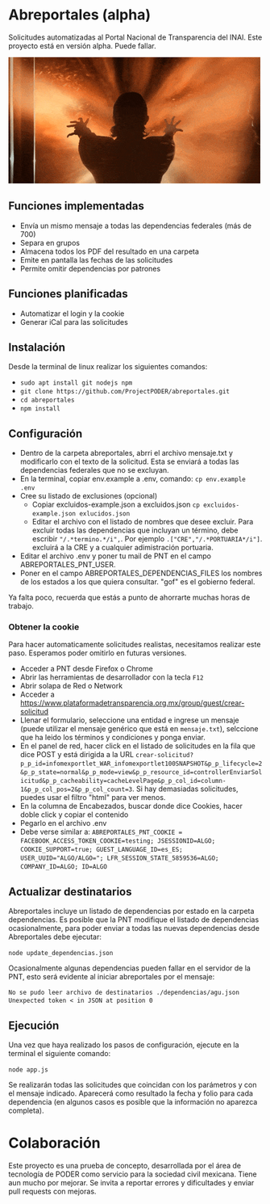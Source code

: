 # Abreportales (alpha)
Solicitudes automatizadas al Portal Nacional de Transparencia del INAI. Este proyecto está en versión alpha. Puede fallar.

![Abreportales](abreportales.gif)

## Funciones implementadas
* Envía un mismo mensaje a todas las dependencias federales (más de 700)
* Separa en grupos
* Almacena todos los PDF del resultado en una carpeta
* Emite en pantalla las fechas de las solicitudes
* Permite omitir dependencias por patrones

## Funciones planificadas
* Automatizar el login y la cookie
* Generar iCal para las solicitudes

## Instalación
Desde la terminal de linux realizar los siguientes comandos:
* ```sudo apt install git nodejs npm```
* ```git clone https://github.com/ProjectPODER/abreportales.git```
* ```cd abreportales```
* ```npm install```

## Configuración
* Dentro de la carpeta abreportales, abrri el archivo mensaje.txt y modificarlo con el texto de la solicitud. Esta se enviará a todas las dependencias federales que no se excluyan.
* En la terminal, copiar env.example a .env, comando: ```cp env.example .env```
* Cree su listado de exclusiones (opcional)
  * Copiar excluidos-example.json a excluidos.json ```cp excluidos-example.json exlucidos.json```
  * Editar el archivo con el listado de nombres que desee excluir. Para excluir todas las dependencias que incluyan un término, debe escribir ```"/.*termino.*/i",```. Por ejemplo ```.["CRE","/.*PORTUARIA*/i"]```. excluirá a la CRE y a cualquier adimistración portuaria.
* Editar el archivo .env y poner tu mail de PNT en el campo ABREPORTALES_PNT_USER.
* Poner en el campo ABREPORTALES_DEPENDENCIAS_FILES los nombres de los estados a los que quiera consultar. "gof" es el gobierno federal.

Ya falta poco, recuerda que estás a punto de ahorrarte muchas horas de trabajo.

### Obtener la cookie
Para hacer automaticamente solicitudes realistas, necesitamos realizar este paso. Esperamos poder omitirlo en futuras versiones.

* Acceder a PNT desde Firefox o Chrome
* Abrir las herramientas de desarrollador con la tecla `F12`
* Abrir solapa de Red o Network
* Acceder a https://www.plataformadetransparencia.org.mx/group/guest/crear-solicitud
* Llenar el formulario, seleccione una entidad e ingrese un mensaje (puede utilizar el mensaje genérico que está en `mensaje.txt`), selccione que ha leido los términos y condiciones y ponga enviar.
* En el panel de red, hacer click en el listado de solicitudes en la fila que dice POST y está dirigida a la URL ```crear-solicitud?p_p_id=infomexportlet_WAR_infomexportlet100SNAPSHOT&p_p_lifecycle=2&p_p_state=normal&p_p_mode=view&p_p_resource_id=controllerEnviarSolicitud&p_p_cacheability=cacheLevelPage&p_p_col_id=column-1&p_p_col_pos=2&p_p_col_count=3```. Si hay demasiadas solicitudes, puedes usar el filtro "html" para ver menos.
* En la columna de Encabezados, buscar donde dice Cookies, hacer doble click y copiar el contenido
* Pegarlo en el archivo .env
* Debe verse similar a:
```ABREPORTALES_PNT_COOKIE = FACEBOOK_ACCESS_TOKEN_COOKIE=testing; JSESSIONID=ALGO; COOKIE_SUPPORT=true; GUEST_LANGUAGE_ID=es_ES; USER_UUID="ALGO/ALGO="; LFR_SESSION_STATE_5859536=ALGO; COMPANY_ID=ALGO; ID=ALGO```

## Actualizar destinatarios

Abreportales incluye un listado de dependencias por estado en la carpeta dependencias. Es posible que la PNT modifique el listado de dependencias ocasionalmente, para poder enviar a todas las nuevas dependencias desde Abreportales debe ejecutar:

```node update_dependencias.json```

Ocasionalmente algunas dependencias pueden fallar en el servidor de la PNT, esto será evidente al iniciar abreportales por el mensaje:

```
No se pudo leer archivo de destinatarios ./dependencias/agu.json Unexpected token < in JSON at position 0
```

## Ejecución

Una vez que haya realizado los pasos de configuración, ejecute en la terminal el siguiente comando:

```node app.js```

Se realizarán todas las solicitudes que coincidan con los parámetros y con el mensaje indicado. Aparecerá como resultado la fecha y folio para cada dependencia (en algunos casos es posible que la información no aparezca completa).


# Colaboración

Este proyecto es una prueba de concepto, desarrollada por el área de tecnología de PODER como servicio para la sociedad civil mexicana. Tiene aun mucho por mejorar. Se invita a reportar errores y dificultades y enviar pull requests con mejoras.

